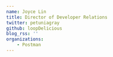 ```yaml
---
name: Joyce Lin
title: Director of Developer Relations
twitter: petuniagray
github: loopDelicious
blog_rss: ''
organizations:
    - Postman
---
```

